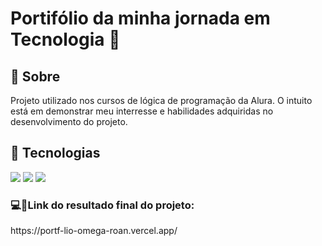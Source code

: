<h1>Portifólio da minha jornada em Tecnologia 📑</h1>

<h2>🔖 Sobre</h2>
<p>Projeto utilizado nos cursos de lógica de programação da Alura. 
O intuito está em demonstrar meu interresse e habilidades adquiridas no desenvolvimento do projeto.</p>

## 🚀 Tecnologias
<div>
  <img src="https://img.shields.io/badge/HTML-239120?style=for-the-badge&logo=html5&logoColor=white">
  <img src="https://img.shields.io/badge/CSS-239120?&style=for-the-badge&logo=css3&logoColor=white">
  <img src="https://img.shields.io/badge/JavaScript-F7DF1E?style=for-the-badge&logo=javascript&logoColor=black">
</div>

<h3>💻📝Link do resultado final do projeto:</h3>
<div>
  https://portf-lio-omega-roan.vercel.app/
</div>
